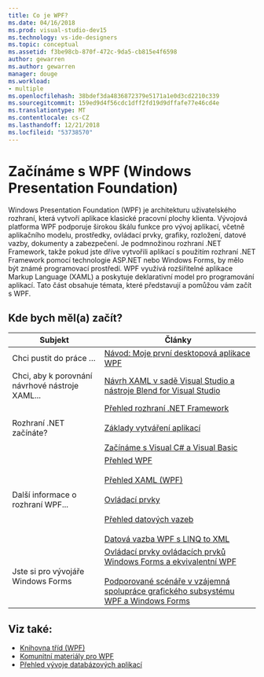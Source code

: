```yaml
---
title: Co je WPF?
ms.date: 04/16/2018
ms.prod: visual-studio-dev15
ms.technology: vs-ide-designers
ms.topic: conceptual
ms.assetid: f3be98cb-870f-472c-9da5-cb815e4f6598
author: gewarren
ms.author: gewarren
manager: douge
ms.workload:
- multiple
ms.openlocfilehash: 38bdef3da4836872379e5171a1e0d3cd2210c339
ms.sourcegitcommit: 159ed9d4f56cdc1dff2fd19d9dffafe77e46cd4e
ms.translationtype: MT
ms.contentlocale: cs-CZ
ms.lasthandoff: 12/21/2018
ms.locfileid: "53738570"
---
```

# <a name="get-started-with-wpf"></a>Začínáme s WPF (Windows Presentation Foundation)

Windows Presentation Foundation (WPF) je architekturu uživatelského rozhraní, která vytvoří aplikace klasické pracovní plochy klienta. Vývojová platforma WPF podporuje širokou škálu funkce pro vývoj aplikací, včetně aplikačního modelu, prostředky, ovládací prvky, grafiky, rozložení, datové vazby, dokumenty a zabezpečení. Je podmnožinou rozhraní .NET Framework, takže pokud jste dříve vytvořili aplikací s použitím rozhraní .NET Framework pomocí technologie ASP.NET nebo Windows Forms, by mělo být známé programovací prostředí. WPF využívá rozšiřitelné aplikace Markup Language (XAML) a poskytuje deklarativní model pro programování aplikací. Tato část obsahuje témata, které představují a pomůžou vám začít s WPF.

## <a name="where-should-i-start"></a>Kde bych měl(a) začít?

|Subjekt|Články|
|-|-|
|Chci pustit do práce …|[Návod: Moje první desktopová aplikace WPF](/dotnet/framework/wpf/getting-started/walkthrough-my-first-wpf-desktop-application)|
|Chci, aby k porovnání návrhové nástroje XAML...|[Návrh XAML v sadě Visual Studio a nástroje Blend for Visual Studio](../designers/designing-xaml-in-visual-studio.md)|
|Rozhraní .NET začínáte?|[Přehled rozhraní .NET Framework](/dotnet/framework/get-started/overview)<br /><br /> [Základy vytváření aplikací](/dotnet/standard/application-essentials)<br /><br /> [Začínáme s Visual C# a Visual Basic](/visualstudio/ide/quickstart-visual-basic-console)|
|Další informace o rozhraní WPF...|[Přehled WPF](../designers/introduction-to-wpf.md)<br /><br /> [Přehled XAML (WPF)](/dotnet/framework/wpf/advanced/xaml-overview-wpf)<br /><br /> [Ovládací prvky](/dotnet/framework/wpf/controls/)<br /><br /> [Přehled datových vazeb](/dotnet/framework/wpf/data/data-binding-overview)<br /><br /> [Datová vazba WPF s LINQ to XML](../designers/wpf-data-binding-with-linq-to-xml-overview.md)|
|Jste si pro vývojáře Windows Forms|[Ovládací prvky ovládacích prvků Windows Forms a ekvivalentní WPF](/dotnet/framework/wpf/advanced/windows-forms-controls-and-equivalent-wpf-controls)<br /><br /> [Podporované scénáře v vzájemná spolupráce grafického subsystému WPF a Windows Forms](/dotnet/framework/wpf/advanced/wpf-and-windows-forms-interoperation)|

## <a name="see-also"></a>Viz také:

- [Knihovna tříd (WPF)](/dotnet/framework/wpf/class-library-wpf)
- [Komunitní materiály pro WPF](/dotnet/framework/wpf/getting-started/community-feedback)
- [Přehled vývoje databázových aplikací](/dotnet/framework/wpf/app-development/index)
